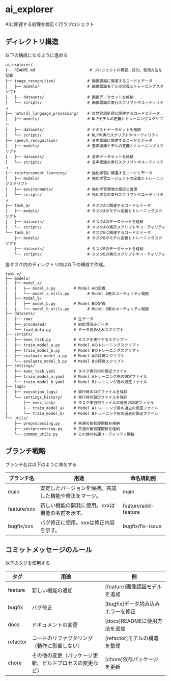 # ai_explorer
AIに関連する処理を幅広く行うプロジェクト

## ディレクトリ構造
以下の構成になるように進める

```
ai_explorer/
├── README.md                        # プロジェクトの概要、目的、使用方法を記載
├── image_recognition/              # 画像認識に関連するコードとデータ
│   ├── models/                     # 画像認識モデルの定義とトレーニングスクリプト
│   ├── datasets/                   # 画像データセットを格納
│   └── scripts/                    # 画像認識の実行スクリプトやユーティリティ
├── natural_language_processing/    # 自然言語処理に関連するコードとデータ
│   ├── models/                     # NLPモデルの定義とトレーニングスクリプト
│   ├── datasets/                   # テキストデータセットを格納
│   └── scripts/                    # NLPの実行スクリプトやユーティリティ
├── speech_recognition/             # 音声認識に関連するコードとデータ
│   ├── models/                     # 音声認識モデルの定義とトレーニングスクリプト
│   ├── datasets/                   # 音声データセットを格納
│   └── scripts/                    # 音声認識の実行スクリプトやユーティリティ
├── reinforcement_learning/         # 強化学習に関連するコードとデータ
│   ├── models/                     # 強化学習エージェントの定義とトレーニングスクリプト
│   ├── environments/               # 強化学習環境の設定と管理
│   └── scripts/                    # 強化学習の実行スクリプトやユーティリティ
├── task_a/                         # タスクAに関連するコードとデータ
│   ├── models/                     # タスクAのモデル定義とトレーニングスクリプト
│   ├── datasets/                   # タスクAのデータセットを格納
│   └── scripts/                    # タスクAの実行スクリプトやユーティリティ
└── task_b/                         # タスクBに関連するコードとデータ
    ├── models/                     # タスクBのモデル定義とトレーニングスクリプト
    ├── datasets/                   # タスクBのデータセットを格納
    └── scripts/                    # タスクBの実行スクリプトやユーティリティ
```

各タスク内のディレクトリ内は以下の構成で作成。

```
task_x/
├── models/
│   ├── model_a/
│   │   ├── model_a.py        # Model Aの定義
│   │   └── model_a_utils.py        # Model A用のユーティリティ関数
│   ├── model_b/
│   │   ├── model_b.py        # Model Bの定義
│   │   └── model_b_utils.py        # Model B用のユーティリティ関数
├── datasets/
│   ├── raw/                  # 生データ
│   ├── processed/            # 前処理済みデータ
│   └── load_data.py          # データ読み込みスクリプト
├── scripts/
│   ├── exec_task.py          # タスクを実行するスクリプト
│   ├── train_model_a.py      # Model Aのトレーニングスクリプト
│   ├── train_model_b.py      # Model Bのトレーニングスクリプト
│   ├── evaluate_model_a.py   # Model Aの評価スクリプト
│   └── evaluate_model_b.py   # Model Bの評価スクリプト
├── settings/
│   ├── exec_task.yaml        # タスク実行用の設定ファイル
│   ├── train_model_a.yaml    # Model Aトレーニング用の設定ファイル
│   └── train_model_b.yaml    # Model Bトレーニング用の設定ファイル
├── logs/
│   ├── execution_logs/       # 実行時のログファイルを保存
│   └── settings_history/     # 実行時の設定ファイルを保存
│       ├── exec_task/        # タスク実行用ファイルの過去の設定ファイル
│       ├── train_model_a/    # Model Aトレーニング用の過去の設定ファイル
│       └── train_model_b/    # Model Bトレーニング用の過去の設定ファイル
└── utils/
    ├── preprocessing.py      # 共通の前処理関数を格納
    ├── postprocessing.py     # 共通の後処理関数を格納
    └── common_utils.py       # その他の共通ユーティリティ関数
```

## ブランチ戦略

ブランチ名は以下のように命名する

| ブランチ名 | 用途 | 命名規則例 |
|------------------|----------------------------------------------------------------------|---------------------|
| main | 安定したバージョンを保持。完成した機能や修正をマージ。 | main |
| feature/xxx | 新しい機能の開発に使用。xxxは機能の名前を示す。 | feature/add-feature |
| bugfix/xxx | バグ修正に使用。xxxは修正内容を示す。 | bugfix/fix-issue |

## コミットメッセージのルール
以下のタグを使用する

| タグ | 用途 | 例 |
|--------|----------------------------------|------------------------------------|
| feature | 新しい機能の追加 | [feature]画像認識モデルを追加 |
| bugfix | バグ修正 | [bugfix]データ読み込みエラーを修正 |
| docs | ドキュメントの変更 | [docs]READMEに使用方法を追加 |
| refactor | コードのリファクタリング（動作に影響しない） | [refactor]モデルの構造を整理 |
| chore | その他の変更（パッケージ更新、ビルドプロセスの変更など） | [chore]依存パッケージを更新 |
